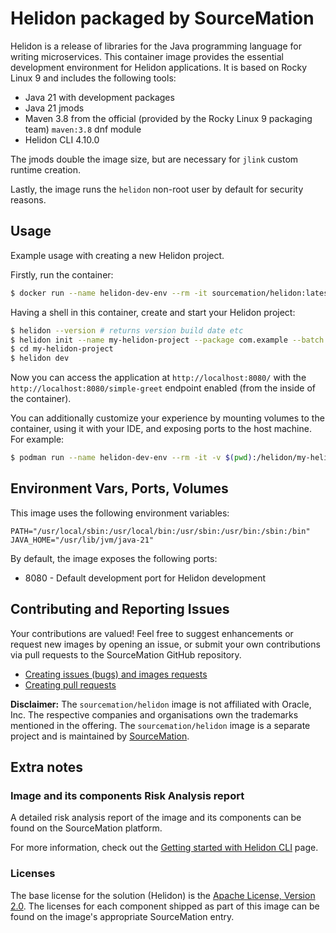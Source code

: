 # Helidon packaged by SourceMation

Helidon is a release of libraries for the Java programming language for writing
microservices. This container image provides the essential development
environment for Helidon applications. It is based on Rocky Linux 9 and includes
the following tools:

- Java 21 with development packages
- Java 21 jmods
- Maven 3.8 from the official (provided by the Rocky Linux 9 packaging team)
  `maven:3.8` dnf module
- Helidon CLI 4.10.0

The jmods double the image size, but are necessary for `jlink` custom runtime
creation.

Lastly, the image runs the `helidon` non-root user by default for security
reasons.

## Usage

Example usage with creating a new Helidon project.

Firstly, run the container:

```bash
$ docker run --name helidon-dev-env --rm -it sourcemation/helidon:latest
```

Having a shell in this container, create and start your Helidon project:

```bash
$ helidon --version # returns version build date etc
$ helidon init --name my-helidon-project --package com.example --batch
$ cd my-helidon-project
$ helidon dev
```

Now you can access the application at `http://localhost:8080/` with the
`http://localhost:8080/simple-greet` endpoint enabled (from the inside of the
container).

You can additionally customize your experience by mounting volumes to the
container, using it with your IDE, and exposing ports to the host machine. For
example:

```bash
$ podman run --name helidon-dev-env --rm -it -v $(pwd):/helidon/my-helidon-project -p 8080:8080 sourcemation/helidon:latest
```

## Environment Vars, Ports, Volumes

This image uses the following environment variables:

```
PATH="/usr/local/sbin:/usr/local/bin:/usr/sbin:/usr/bin:/sbin:/bin"
JAVA_HOME="/usr/lib/jvm/java-21"
```

By default, the image exposes the following ports:

- 8080 - Default development port for Helidon development


## Contributing and Reporting Issues

Your contributions are valued! Feel free to suggest enhancements or request new
images by opening an issue, or submit your own contributions via pull requests
to the SourceMation GitHub repository.

- [Creating issues (bugs) and images requests](https://github.com/SourceMation/images/issues/new/choose)
- [Creating pull requests](https://github.com/SourceMation/images/compare)

**Disclaimer:** The `sourcemation/helidon` image is not affiliated with Oracle,
Inc. The respective companies and organisations own the trademarks mentioned in
the offering. The `sourcemation/helidon` image is a separate project and is
maintained by [SourceMation](https://sourcemation.com).

## Extra notes

### Image and its components Risk Analysis report

A detailed risk analysis report of the image and its components can be found on
the SourceMation platform.

For more information, check out the [Getting started with Helidon
CLI](https://helidon.io/docs/v4/about/cli) page.

### Licenses

The base license for the solution (Helidon) is the [Apache License, Version
2.0](https://github.com/helidon-io/helidon/blob/main/LICENSE.txt). The licenses
for each component shipped as part of this image can be found on the image's
appropriate SourceMation entry.
